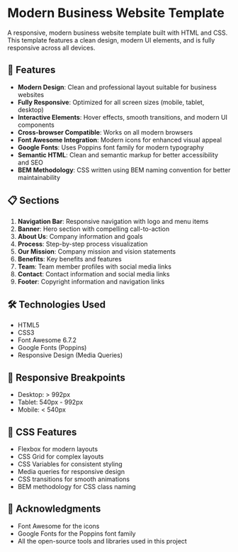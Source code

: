 # Modern Business Website Template

A responsive, modern business website template built with HTML and CSS. This template features a clean design, modern UI elements, and is fully responsive across all devices.

## 🚀 Features

- **Modern Design**: Clean and professional layout suitable for business websites
- **Fully Responsive**: Optimized for all screen sizes (mobile, tablet, desktop)
- **Interactive Elements**: Hover effects, smooth transitions, and modern UI components
- **Cross-browser Compatible**: Works on all modern browsers
- **Font Awesome Integration**: Modern icons for enhanced visual appeal
- **Google Fonts**: Uses Poppins font family for modern typography
- **Semantic HTML**: Clean and semantic markup for better accessibility and SEO
- **BEM Methodology**: CSS written using BEM naming convention for better maintainability

## 📋 Sections

1. **Navigation Bar**: Responsive navigation with logo and menu items
2. **Banner**: Hero section with compelling call-to-action
3. **About Us**: Company information and goals
4. **Process**: Step-by-step process visualization
5. **Our Mission**: Company mission and vision statements
6. **Benefits**: Key benefits and features
7. **Team**: Team member profiles with social media links
8. **Contact**: Contact information and social media links
9. **Footer**: Copyright information and navigation links

## 🛠️ Technologies Used

- HTML5
- CSS3
- Font Awesome 6.7.2
- Google Fonts (Poppins)
- Responsive Design (Media Queries)

## 📱 Responsive Breakpoints

- Desktop: > 992px
- Tablet: 540px - 992px
- Mobile: < 540px

## 📝 CSS Features

- Flexbox for modern layouts
- CSS Grid for complex layouts
- CSS Variables for consistent styling
- Media queries for responsive design
- CSS transitions for smooth animations
- BEM methodology for CSS class naming

## 🙏 Acknowledgments

- Font Awesome for the icons
- Google Fonts for the Poppins font family
- All the open-source tools and libraries used in this project
